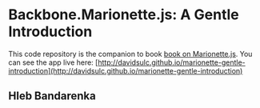 # Backbone.Marionette.js: A Gentle Introduction

This code repository is the companion to book [book on Marionette.js](https://leanpub.com/marionette-gentle-introduction). You can see the app live here: [http://davidsulc.github.io/marionette-gentle-introduction](http://davidsulc.github.io/marionette-gentle-introduction)

## Hleb Bandarenka
